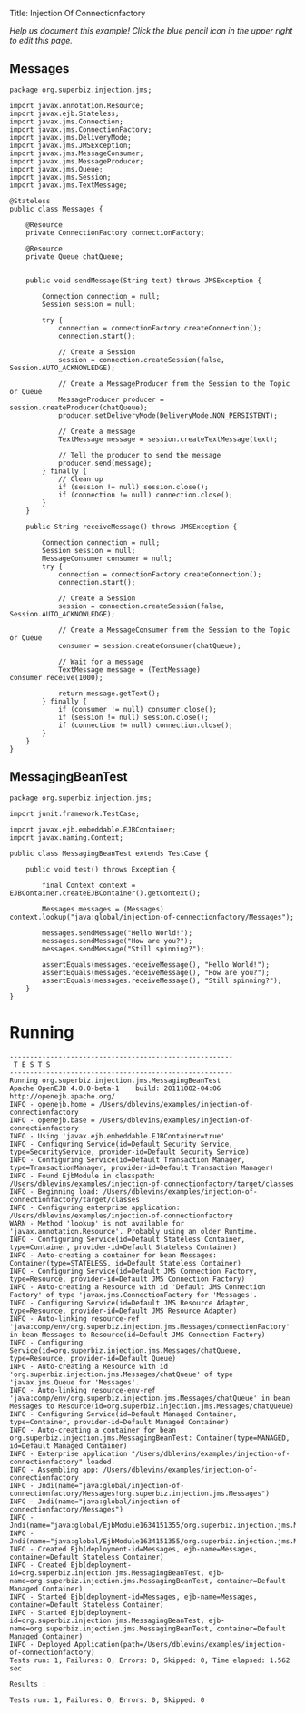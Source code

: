 Title: Injection Of Connectionfactory

*Help us document this example! Click the blue pencil icon in the upper right to edit this page.*

## Messages

    package org.superbiz.injection.jms;
    
    import javax.annotation.Resource;
    import javax.ejb.Stateless;
    import javax.jms.Connection;
    import javax.jms.ConnectionFactory;
    import javax.jms.DeliveryMode;
    import javax.jms.JMSException;
    import javax.jms.MessageConsumer;
    import javax.jms.MessageProducer;
    import javax.jms.Queue;
    import javax.jms.Session;
    import javax.jms.TextMessage;
    
    @Stateless
    public class Messages {
    
        @Resource
        private ConnectionFactory connectionFactory;
    
        @Resource
        private Queue chatQueue;
    
    
        public void sendMessage(String text) throws JMSException {
    
            Connection connection = null;
            Session session = null;
    
            try {
                connection = connectionFactory.createConnection();
                connection.start();
    
                // Create a Session
                session = connection.createSession(false, Session.AUTO_ACKNOWLEDGE);
    
                // Create a MessageProducer from the Session to the Topic or Queue
                MessageProducer producer = session.createProducer(chatQueue);
                producer.setDeliveryMode(DeliveryMode.NON_PERSISTENT);
    
                // Create a message
                TextMessage message = session.createTextMessage(text);
    
                // Tell the producer to send the message
                producer.send(message);
            } finally {
                // Clean up
                if (session != null) session.close();
                if (connection != null) connection.close();
            }
        }
    
        public String receiveMessage() throws JMSException {
    
            Connection connection = null;
            Session session = null;
            MessageConsumer consumer = null;
            try {
                connection = connectionFactory.createConnection();
                connection.start();
    
                // Create a Session
                session = connection.createSession(false, Session.AUTO_ACKNOWLEDGE);
    
                // Create a MessageConsumer from the Session to the Topic or Queue
                consumer = session.createConsumer(chatQueue);
    
                // Wait for a message
                TextMessage message = (TextMessage) consumer.receive(1000);
    
                return message.getText();
            } finally {
                if (consumer != null) consumer.close();
                if (session != null) session.close();
                if (connection != null) connection.close();
            }
        }
    }

## MessagingBeanTest

    package org.superbiz.injection.jms;
    
    import junit.framework.TestCase;
    
    import javax.ejb.embeddable.EJBContainer;
    import javax.naming.Context;
    
    public class MessagingBeanTest extends TestCase {
    
        public void test() throws Exception {
    
            final Context context = EJBContainer.createEJBContainer().getContext();
    
            Messages messages = (Messages) context.lookup("java:global/injection-of-connectionfactory/Messages");
    
            messages.sendMessage("Hello World!");
            messages.sendMessage("How are you?");
            messages.sendMessage("Still spinning?");
    
            assertEquals(messages.receiveMessage(), "Hello World!");
            assertEquals(messages.receiveMessage(), "How are you?");
            assertEquals(messages.receiveMessage(), "Still spinning?");
        }
    }

# Running

    
    -------------------------------------------------------
     T E S T S
    -------------------------------------------------------
    Running org.superbiz.injection.jms.MessagingBeanTest
    Apache OpenEJB 4.0.0-beta-1    build: 20111002-04:06
    http://openejb.apache.org/
    INFO - openejb.home = /Users/dblevins/examples/injection-of-connectionfactory
    INFO - openejb.base = /Users/dblevins/examples/injection-of-connectionfactory
    INFO - Using 'javax.ejb.embeddable.EJBContainer=true'
    INFO - Configuring Service(id=Default Security Service, type=SecurityService, provider-id=Default Security Service)
    INFO - Configuring Service(id=Default Transaction Manager, type=TransactionManager, provider-id=Default Transaction Manager)
    INFO - Found EjbModule in classpath: /Users/dblevins/examples/injection-of-connectionfactory/target/classes
    INFO - Beginning load: /Users/dblevins/examples/injection-of-connectionfactory/target/classes
    INFO - Configuring enterprise application: /Users/dblevins/examples/injection-of-connectionfactory
    WARN - Method 'lookup' is not available for 'javax.annotation.Resource'. Probably using an older Runtime.
    INFO - Configuring Service(id=Default Stateless Container, type=Container, provider-id=Default Stateless Container)
    INFO - Auto-creating a container for bean Messages: Container(type=STATELESS, id=Default Stateless Container)
    INFO - Configuring Service(id=Default JMS Connection Factory, type=Resource, provider-id=Default JMS Connection Factory)
    INFO - Auto-creating a Resource with id 'Default JMS Connection Factory' of type 'javax.jms.ConnectionFactory for 'Messages'.
    INFO - Configuring Service(id=Default JMS Resource Adapter, type=Resource, provider-id=Default JMS Resource Adapter)
    INFO - Auto-linking resource-ref 'java:comp/env/org.superbiz.injection.jms.Messages/connectionFactory' in bean Messages to Resource(id=Default JMS Connection Factory)
    INFO - Configuring Service(id=org.superbiz.injection.jms.Messages/chatQueue, type=Resource, provider-id=Default Queue)
    INFO - Auto-creating a Resource with id 'org.superbiz.injection.jms.Messages/chatQueue' of type 'javax.jms.Queue for 'Messages'.
    INFO - Auto-linking resource-env-ref 'java:comp/env/org.superbiz.injection.jms.Messages/chatQueue' in bean Messages to Resource(id=org.superbiz.injection.jms.Messages/chatQueue)
    INFO - Configuring Service(id=Default Managed Container, type=Container, provider-id=Default Managed Container)
    INFO - Auto-creating a container for bean org.superbiz.injection.jms.MessagingBeanTest: Container(type=MANAGED, id=Default Managed Container)
    INFO - Enterprise application "/Users/dblevins/examples/injection-of-connectionfactory" loaded.
    INFO - Assembling app: /Users/dblevins/examples/injection-of-connectionfactory
    INFO - Jndi(name="java:global/injection-of-connectionfactory/Messages!org.superbiz.injection.jms.Messages")
    INFO - Jndi(name="java:global/injection-of-connectionfactory/Messages")
    INFO - Jndi(name="java:global/EjbModule1634151355/org.superbiz.injection.jms.MessagingBeanTest!org.superbiz.injection.jms.MessagingBeanTest")
    INFO - Jndi(name="java:global/EjbModule1634151355/org.superbiz.injection.jms.MessagingBeanTest")
    INFO - Created Ejb(deployment-id=Messages, ejb-name=Messages, container=Default Stateless Container)
    INFO - Created Ejb(deployment-id=org.superbiz.injection.jms.MessagingBeanTest, ejb-name=org.superbiz.injection.jms.MessagingBeanTest, container=Default Managed Container)
    INFO - Started Ejb(deployment-id=Messages, ejb-name=Messages, container=Default Stateless Container)
    INFO - Started Ejb(deployment-id=org.superbiz.injection.jms.MessagingBeanTest, ejb-name=org.superbiz.injection.jms.MessagingBeanTest, container=Default Managed Container)
    INFO - Deployed Application(path=/Users/dblevins/examples/injection-of-connectionfactory)
    Tests run: 1, Failures: 0, Errors: 0, Skipped: 0, Time elapsed: 1.562 sec
    
    Results :
    
    Tests run: 1, Failures: 0, Errors: 0, Skipped: 0
    
